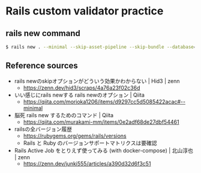 # Rails custom validator practice

## rails new command
```bash
$ rails new . --minimal --skip-asset-pipeline --skip-bundle --database=mysql --force
```

## Reference sources
- rails newのskipオプションがどういう効果かわからない | Hid3 | zenn
  - https://zenn.dev/hid3/scraps/4a76a23f02c36d
- いい感じにrails newする rails newのオプション | Qiita
  - https://qiita.com/morioka1206/items/d9297cc5d5085422acac#--minimal
- 脳死 rails new するためのコマンド | Qiita
  - https://qiita.com/murakami-mm/items/0e2adf68de27dbf54461
- railsの全バージョン履歴
  - https://rubygems.org/gems/rails/versions
  - Rails と Ruby のバージョンサポートマトリクスは要確認
- Rails Active Job をとりえず使ってみる (with docker-compose) | 北山淳也 | zenn
  - https://zenn.dev/junki555/articles/a390d32d6f3c51
